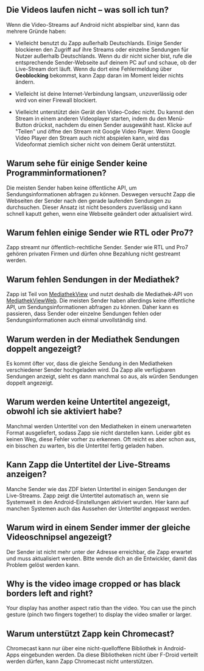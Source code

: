 ## Die Videos laufen nicht – was soll ich tun?

Wenn die Video-Streams auf Android nicht abspielbar sind, kann das mehrere Gründe haben:

- Vielleicht benutzt du Zapp außerhalb Deutschlands. Einige Sender blockieren den Zugriff auf ihre Streams oder einzelne Sendungen für Nutzer außerhalb Deutschlands. Wenn du dir nicht sicher bist, rufe die entsprechende Sender-Webseite auf deinem PC auf und schaue, ob der Live-Stream dort läuft. Wenn du dort eine Fehlermeldung über **Geoblocking** bekommst, kann Zapp daran im Moment leider nichts ändern.

- Vielleicht ist deine Internet-Verbindung langsam, unzuverlässig oder wird von einer Firewall blockiert.

- Vielleicht unterstützt dein Gerät den Video-Codec nicht. Du kannst den Stream in einem anderen Videoplayer starten, indem du den Menü-Button drückst, nachdem du einen Sender ausgewählt hast. Klicke auf "Teilen" und öffne den Stream mit Google Video Player. Wenn Google Video Player den Stream auch nicht abspielen kann, wird das Videoformat ziemlich sicher nicht von deinem Gerät unterstützt.


## Warum sehe für einige Sender keine Programminformationen?

Die meisten Sender haben keine öffentliche API, um Sendungsinformationen abfragen zu können. Deswegen versucht Zapp die Webseiten der Sender nach den gerade laufenden Sendungen zu durchsuchen. Dieser Ansatz ist nicht besonders zuverlässig und kann schnell kaputt gehen, wenn eine Webseite geändert oder aktualisiert wird.


## Warum fehlen einige Sender wie RTL oder Pro7?

Zapp streamt nur öffentlich-rechtliche Sender. Sender wie RTL und Pro7 gehören privaten Firmen und dürfen ohne Bezahlung nicht gestreamt werden.


## Warum fehlen Sendungen in der Mediathek?

Zapp ist Teil von [MediathekView](https://mediathekview.de/) und nutzt deshalb die Mediathek-API von [MediathekViewWeb](https://mediathekviewweb.de/). Die meisten Sender haben allerdings keine öffentliche API, um Sendungsinformationen abfragen zu können. Daher kann es passieren, dass Sender oder einzelne Sendungen fehlen oder Sendungsinformationen auch einmal unvollständig sind.


## Warum werden in der Mediathek Sendungen doppelt angezeigt?

Es kommt öfter vor, dass die gleiche Sendung in den Mediatheken verschiedener Sender hochgeladen wird. Da Zapp alle verfügbaren Sendungen anzeigt, sieht es dann manchmal so aus, als würden Sendungen doppelt angezeigt.


## Warum werden keine Untertitel angezeigt, obwohl ich sie aktiviert habe?

Manchmal werden Untertitel von den Mediatheken in einem unerwarteten Format ausgeliefert, sodass Zapp sie nicht darstellen kann. Leider gibt es keinen Weg, diese Fehler vorher zu erkennen. Oft reicht es aber schon aus, ein bisschen zu warten, bis die Untertitel fertig geladen haben.


## Kann Zapp die Untertitel der Live-Streams anzeigen?

Manche Sender wie das ZDF bieten Untertitel in einigen Sendungen der Live-Streams. Zapp zeigt die Untertitel automatisch an, wenn sie Systemweit in den Android-Einstellungen aktiviert wurden. Hier kann auf manchen Systemen auch das Aussehen der Untertitel angepasst werden.


## Warum wird in einem Sender immer der gleiche Videoschnipsel angezeigt?

Der Sender ist nicht mehr unter der Adresse erreichbar, die Zapp erwartet und muss aktualisiert werden. Bitte wende dich an die Entwickler, damit das Problem gelöst werden kann.


## Why is the video image cropped or has black borders left and right?

Your display has another aspect ratio than the video. You can use the pinch gesture (pinch two fingers together) to display the video smaller or larger.


## Warum unterstützt Zapp kein Chromecast?

Chromecast kann nur über eine nicht-quelloffene Bibliothek in Android-Apps eingebunden werden. Da diese Bibliotheken nicht über F-Droid verteilt werden dürfen, kann Zapp Chromecast nicht unterstützen.
